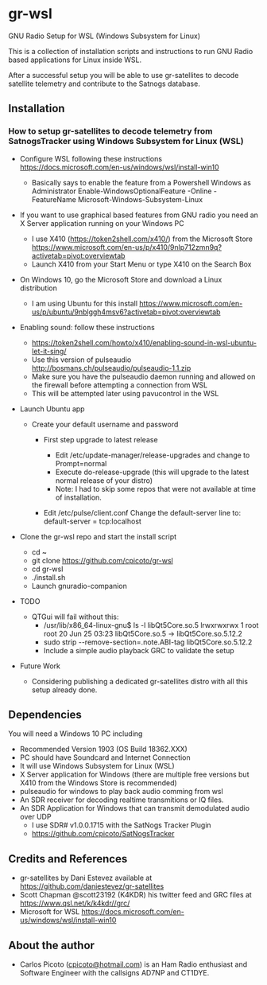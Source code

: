 # gr-wsl
GNU Radio Setup for WSL (Windows Subsystem for Linux)

This is a collection of installation scripts and instructions to run GNU Radio based applications for Linux 
inside WSL.

After a successful setup you will be able to use gr-satellites to decode satellite telemetry and contribute to the Satnogs database.

## Installation

### How to setup gr-satellites to decode telemetry from SatnogsTracker using Windows Subsystem for Linux (WSL)


* Configure WSL following these instructions https://docs.microsoft.com/en-us/windows/wsl/install-win10
  * Basically says to enable the feature from a Powershell Windows as Administrator
      Enable-WindowsOptionalFeature -Online -FeatureName Microsoft-Windows-Subsystem-Linux

* If you want to use graphical based features from GNU radio you need an X Server application running on your Windows PC
  * I use X410 (https://token2shell.com/x410/) from the Microsoft Store
        https://www.microsoft.com/en-us/p/x410/9nlp712zmn9q?activetab=pivot:overviewtab
  * Launch X410 from your Start Menu or type X410 on the Search Box
  
* On Windows 10, go the Microsoft Store and download a Linux distribution 
  * I am using Ubuntu for this install 
        https://www.microsoft.com/en-us/p/ubuntu/9nblggh4msv6?activetab=pivot:overviewtab

* Enabling sound: follow these instructions
	* https://token2shell.com/howto/x410/enabling-sound-in-wsl-ubuntu-let-it-sing/
	* Use this version of pulseaudio http://bosmans.ch/pulseaudio/pulseaudio-1.1.zip
  * Make sure you have the pulseaudio daemon running and allowed on the firewall before attempting a connection from WSL
  * This will be attempted later using pavucontrol in the WSL 


* Launch Ubuntu app
  * Create your default username and password
	* First step upgrade to latest release
		* Edit  /etc/update-manager/release-upgrades and change to Prompt=normal
		* Execute do-release-upgrade (this will upgrade to the latest normal release of your distro)
        * Note: I had to skip some repos that were not available at time of installation.

	* Edit /etc/pulse/client.conf
		Change the default-server line to: default-server = tcp:localhost

* Clone the gr-wsl repo and start the install script
  * cd ~
  * git clone https://github.com/cpicoto/gr-wsl
  * cd gr-wsl
  * ./install.sh  
  * Launch gnuradio-companion

* TODO
  * QTGui will fail without this:
    * /usr/lib/x86_64-linux-gnu$ ls -l libQt5Core.so.5
lrwxrwxrwx 1 root root 20 Jun 25 03:23 libQt5Core.so.5 -> libQt5Core.so.5.12.2
    * sudo strip --remove-section=.note.ABI-tag libQt5Core.so.5.12.2
    * Include a simple audio playback GRC to validate the setup

* Future Work
  * Considering publishing a dedicated gr-satellites distro with all this setup already done.



## Dependencies

You will need a Windows 10 PC including
  * Recommended Version 1903 (OS Build 18362.XXX)
  * PC should have Soundcard and Internet Connection
  * It will use Windows Subsystem for Linux (WSL)
  * X Server application for Windows 
      (there are multiple free versions but X410 from the Windows Store is recommended)
  * pulseaudio for windows to play back audio comming from wsl
  * An SDR receiver for decoding realtime transmitions or IQ files.
  * An SDR Application for Windows that can transmit demodulated audio over UDP
    * I use SDR# v1.0.0.1715 with the SatNogs Tracker Plugin
    * https://github.com/cpicoto/SatNogsTracker
  

## Credits and References

* gr-satellites by Dani Estevez available at https://github.com/daniestevez/gr-satellites
* Scott Chapman @scott23192 (K4KDR) his twitter feed and GRC files at https://www.qsl.net/k/k4kdr//grc/
* Microsoft for WSL https://docs.microsoft.com/en-us/windows/wsl/install-win10

## About the author
* Carlos Picoto (cpicoto@hotmail.com) is an Ham Radio enthusiast and Software Engineer with the callsigns AD7NP and CT1DYE.
